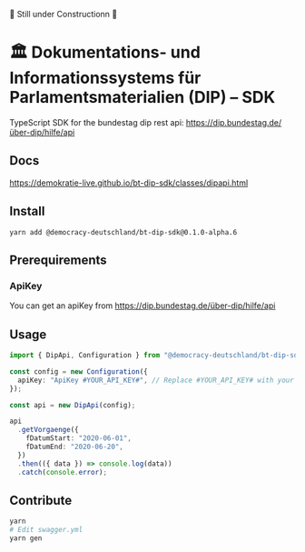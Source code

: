 🚧 Still under Constructionn 🚧

# 🏛 Dokumentations- und Informationssystems für Parlamentsmaterialien (DIP) – SDK

TypeScript SDK for the bundestag dip rest api: https://dip.bundestag.de/über-dip/hilfe/api

## Docs

https://demokratie-live.github.io/bt-dip-sdk/classes/dipapi.html

## Install

```
yarn add @democracy-deutschland/bt-dip-sdk@0.1.0-alpha.6
```

## Prerequirements

### ApiKey

You can get an apiKey from https://dip.bundestag.de/über-dip/hilfe/api

## Usage

```ts
import { DipApi, Configuration } from "@democracy-deutschland/bt-dip-sdk";

const config = new Configuration({
  apiKey: "ApiKey #YOUR_API_KEY#", // Replace #YOUR_API_KEY# with your api key
});

const api = new DipApi(config);

api
  .getVorgaenge({
    fDatumStart: "2020-06-01",
    fDatumEnd: "2020-06-20",
  })
  .then(({ data }) => console.log(data))
  .catch(console.error);
```

## Contribute

```sh
yarn
# Edit swagger.yml
yarn gen
```
